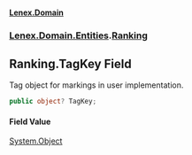 #### [Lenex.Domain](index.md 'index')
### [Lenex.Domain.Entities](Lenex.Domain.Entities.md 'Lenex.Domain.Entities').[Ranking](Lenex.Domain.Entities.Ranking.md 'Lenex.Domain.Entities.Ranking')

## Ranking.TagKey Field

Tag object for markings in user implementation.

```csharp
public object? TagKey;
```

#### Field Value
[System.Object](https://docs.microsoft.com/en-us/dotnet/api/System.Object 'System.Object')